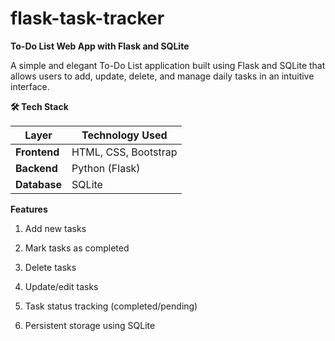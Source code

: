 # flask-task-tracker

**To-Do List Web App with Flask and SQLite**

A simple and elegant To-Do List application built using Flask and SQLite that allows users to add, update, delete, and manage daily tasks in an intuitive interface.

**🛠 Tech Stack**

| Layer        | Technology Used      |
| ------------ | -------------------- |
| **Frontend** | HTML, CSS, Bootstrap |
| **Backend**  | Python (Flask)       |
| **Database** | SQLite               |

 **Features**
1)  Add new tasks

2)  Mark tasks as completed 

3)  Delete tasks

4)  Update/edit tasks

5)  Task status tracking (completed/pending)

6)  Persistent storage using SQLite
